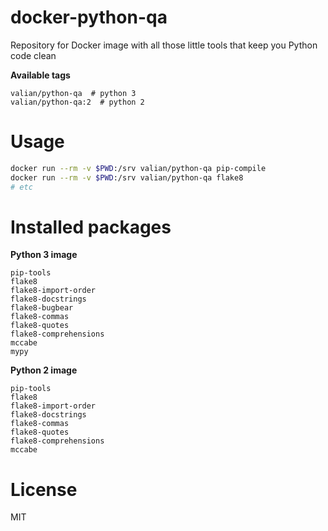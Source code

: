 # docker-python-qa
Repository for Docker image with all those little tools that keep you Python code clean

**Available tags**
```
valian/python-qa  # python 3
valian/python-qa:2  # python 2
```

# Usage

```bash
docker run --rm -v $PWD:/srv valian/python-qa pip-compile
docker run --rm -v $PWD:/srv valian/python-qa flake8
# etc
```

# Installed packages

**Python 3 image**

```
pip-tools 
flake8 
flake8-import-order 
flake8-docstrings 
flake8-bugbear 
flake8-commas 
flake8-quotes 
flake8-comprehensions 
mccabe 
mypy
```

**Python 2 image**


```
pip-tools
flake8
flake8-import-order
flake8-docstrings
flake8-commas
flake8-quotes
flake8-comprehensions
mccabe
```

# License

MIT
